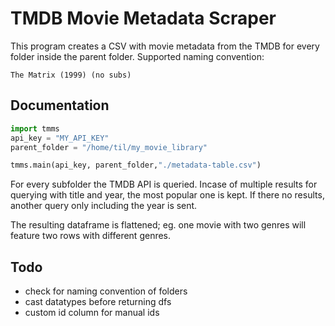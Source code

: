 # TMDB Movie Metadata Scraper

This program creates a CSV with movie metadata from the TMDB for every folder inside the parent folder.
Supported naming convention:
```
The Matrix (1999) (no subs)
```

## Documentation
```python
import tmms
api_key = "MY_API_KEY"
parent_folder = "/home/til/my_movie_library"

tmms.main(api_key, parent_folder,"./metadata-table.csv")
```

For every subfolder the TMDB API is queried. Incase of multiple results for querying with title and year, the most popular one is kept. If there no results, another query only including the year is sent.

The resulting dataframe is flattened; eg. one movie with two genres will feature two rows with different genres. 

## Todo
* check for naming convention of folders
* cast datatypes before returning dfs
* custom id column for manual ids